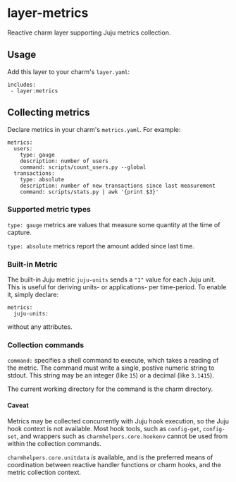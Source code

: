 # layer-metrics

Reactive charm layer supporting Juju metrics collection.

## Usage

Add this layer to your charm's `layer.yaml`:

```
includes:
 - layer:metrics
```

## Collecting metrics

Declare metrics in your charm's `metrics.yaml`. For example:

```
metrics:
  users:
    type: gauge
    description: number of users
    command: scripts/count_users.py --global
  transactions:
    type: absolute
    description: number of new transactions since last measurement
    command: scripts/stats.py | awk '{print $3}'
```

### Supported metric types

`type: gauge` metrics are values that measure some quantity at the time of capture.

`type: absolute` metrics report the amount added since last time.

### Built-in Metric

The built-in Juju metric `juju-units` sends a `"1"` value for each Juju unit.
This is useful for deriving units- or applications- per time-period. To enable
it, simply declare:

```
metrics:
  juju-units:
```

without any attributes.

### Collection commands

`command:` specifies a shell command to execute, which takes a reading of the
metric. The command must write a single, postive numeric string to stdout.
This string may be an integer (like `15`) or a decimal (like `3.1415`).

The current working directory for the command is the charm directory.

#### Caveat

Metrics may be collected concurrently with Juju hook execution, so the Juju
hook context is not available. Most hook tools, such as `config-get`,
`config-set`, and wrappers such as `charmhelpers.core.hookenv` cannot be used
from within the collection commands.

`charmhelpers.core.unitdata` _is_ available, and is the preferred means of
coordination between reactive handler functions or charm hooks, and the metric
collection context.
